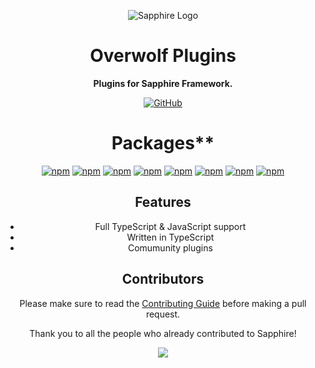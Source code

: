 <!-- markdownlint-disable -->
<div align="center">

![Sapphire Logo](https://raw.githubusercontent.com/overwolf/assets/main/banners/SapphireCommunity.png)

# Overwolf Plugins

**Plugins for Sapphire Framework.**

[![GitHub](https://img.shields.io/github/license/overwolfdev/sapphire-template)](https://github.com/overwolfdev/sapphire-template/blob/main/LICENSE.md)

# Packages\*\*

[![npm](https://img.shields.io/npm/v/@overwolfdev/plugin-api?color=crimson&logo=npm&style=flat-square&label=@overwolfdev/plugin-api)](https://www.npmjs.com/package/@overwolfdev/plugin-api)
[![npm](https://img.shields.io/npm/v/@overwolfdev/plugin-editable-commands?color=crimson&logo=npm&style=flat-square&label=@overwolfdev/plugin-editable-commands)](https://www.npmjs.com/package/@overwolfdev/plugin-editable-commands)
[![npm](https://img.shields.io/npm/v/@overwolfdev/plugin-logger?color=crimson&logo=npm&style=flat-square&label=@overwolfdev/plugin-logger)](https://www.npmjs.com/package/@overwolfdev/plugin-logger)
[![npm](https://img.shields.io/npm/v/@overwolfdev/plugin-i18next?color=crimson&logo=npm&style=flat-square&label=@overwolfdev/plugin-i18next)](https://www.npmjs.com/package/@overwolfdev/plugin-i18next)
[![npm](https://img.shields.io/npm/v/@overwolfdev/plugin-subcommands?color=crimson&logo=npm&style=flat-square&label=@overwolfdev/plugin-subcommands)](https://www.npmjs.com/package/@overwolfdev/plugin-subcommands)
[![npm](https://img.shields.io/npm/v/@overwolfdev/plugin-scheduled-tasks?color=crimson&logo=npm&style=flat-square&label=@overwolfdev/plugin-scheduled-tasks)](https://www.npmjs.com/package/@overwolfdev/plugin-scheduled-tasks)
[![npm](https://img.shields.io/npm/v/@overwolfdev/plugin-pattern-commands?color=crimson&logo=npm&style=flat-square&label=@overwolfdev/plugin-pattern-commands)](https://www.npmjs.com/package/@overwolfdev/plugin-pattern-commands)
[![npm](https://img.shields.io/npm/v/@overwolfdev/plugin-hmr?color=crimson&logo=npm&style=flat-square&label=@overwolfdev/plugin-hmr)](https://www.npmjs.com/package/@overwolfdev/plugin-hmr)

## Features

-   Full TypeScript & JavaScript support
-   Written in TypeScript
-   Comumunity plugins

## Contributors

Please make sure to read the [Contributing Guide][contributing] before making a pull request.

Thank you to all the people who already contributed to Sapphire!

<a href="https://github.com/overwolfdev/sapphire-template/graphs/contributors">
  <img src="https://contrib.rocks/image?repo=overwolfdev/sapphire-template" />
</a>

[contributing]: https://github.com/overwolfdev/.github/blob/main/.github/CONTRIBUTING.md
